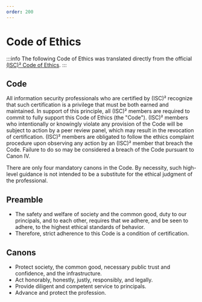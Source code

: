 ```yaml
---
order: 200
---
```


# Code of Ethics

:::info
The following Code of Ethics was translated directly from the official [\(ISC\)² Code of Ethics](https://www.isc2.org/Ethics).
:::

## Code

All information security professionals who are certified by (ISC)² recognize that such certification is a privilege that must be both earned and maintained. In support of this principle, all (ISC)² members are required to commit to fully support this Code of Ethics (the "Code"). (ISC)² members who intentionally or knowingly violate any provision of the Code will be subject to action by a peer review panel, which may result in the revocation of certification. (ISC)² members are obligated to follow the ethics complaint procedure upon observing any action by an (ISC)² member that breach the Code. Failure to do so may be considered a breach of the Code pursuant to Canon IV.

There are only four mandatory canons in the Code. By necessity, such high-level guidance is not intended to be a substitute for the ethical judgment of the professional.

## Preamble

- The safety and welfare of society and the common good, duty to our principals, and to each other, requires that we adhere, and be seen to adhere, to the highest ethical standards of behavior.
- Therefore, strict adherence to this Code is a condition of certification.

## Canons

- Protect society, the common good, necessary public trust and confidence, and the infrastructure.
- Act honorably, honestly, justly, responsibly, and legally.
- Provide diligent and competent service to principals.
- Advance and protect the profession.
